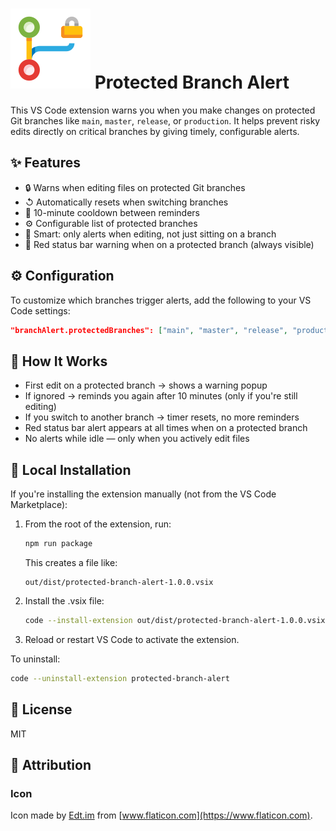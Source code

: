 # ![Protected Branch Alert](/images/branch-protect.png) Protected Branch Alert

This VS Code extension warns you when you make changes on protected Git branches like `main`, `master`, `release`, or `production`. It helps prevent risky edits directly on critical branches by giving timely, configurable alerts.

## ✨ Features

- 🔒 Warns when editing files on protected Git branches
- ↺ Automatically resets when switching branches
- 🧓 10-minute cooldown between reminders
- ⚙️ Configurable list of protected branches
- 🧠 Smart: only alerts when editing, not just sitting on a branch
- 🔴 Red status bar warning when on a protected branch (always visible)

## ⚙️ Configuration

To customize which branches trigger alerts, add the following to your VS Code settings:

```json
"branchAlert.protectedBranches": ["main", "master", "release", "production"]
```

## 🔔 How It Works

- First edit on a protected branch → shows a warning popup
- If ignored → reminds you again after 10 minutes (only if you're still editing)
- If you switch to another branch → timer resets, no more reminders
- Red status bar alert appears at all times when on a protected branch
- No alerts while idle — only when you actively edit files

## 🧪 Local Installation

If you're installing the extension manually (not from the VS Code Marketplace):

1. From the root of the extension, run:

   ```bash
   npm run package
   ```

   This creates a file like:

   ```
   out/dist/protected-branch-alert-1.0.0.vsix
   ```

2. Install the .vsix file:

   ```bash
   code --install-extension out/dist/protected-branch-alert-1.0.0.vsix
   ```

3. Reload or restart VS Code to activate the extension.

To uninstall:

```bash
code --uninstall-extension protected-branch-alert
```

## 📄 License

MIT

## 📝 Attribution

### Icon

Icon made by [Edt.im](https://www.flaticon.com/authors/edtim) from [www.flaticon.com](https://www.flaticon.com).
